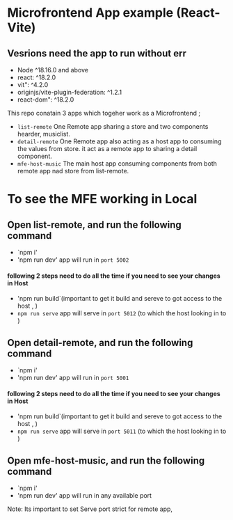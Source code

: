 #  Microfrontend  App example (React-Vite) 

## Vesrions need the app to run without err
 * Node ^18.16.0 and above
 * react: ^18.2.0
 * vit": ^4.2.0
 * originjs/vite-plugin-federation: ^1.2.1
 * react-dom": ^18.2.0

This repo conatain 3 apps which togeher work as a  Microfrontend ;

* `list-remote` One Remote app sharing a store and two components hearder, musiclist.
*  `detail-remote` One Remote app  also acting as a host app to consuming the values from store. it act as a remote app to sharing a detail component.
*  `mfe-host-music` The main host app consuming components from both remote app nad store from list-remote.


# To see the MFE working in Local

 ## Open list-remote, and run the following command
* `npm i'
* 'npm run dev'  app will run in `port 5002`
#### following 2 steps need to do all the time if you need to see your changes in Host
* 'npm run build`(important to get it build and sereve to got access to the host ,  )
* `npm run serve`  app will serve in `port 5012` (to which the host looking in to )


 ## Open detail-remote, and run the following command
* `npm i'
* 'npm run dev'  app will run in `port 5001`
#### following 2 steps need to do all the time if you need to see your changes in Host
* 'npm run build`(important to get it build and sereve to got access to the host ,  )
* `npm run serve`  app will serve in `port 5011` (to which the host looking in to )


 ## Open mfe-host-music, and run the following command
* `npm i'
* 'npm run dev'  app will run in any available port

Note: Its important to set Serve port strict for remote app,
